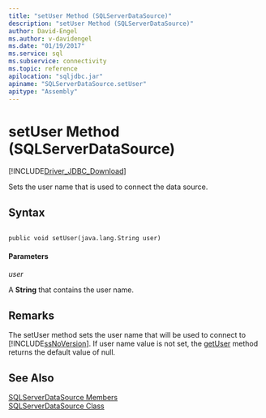 ```yaml
---
title: "setUser Method (SQLServerDataSource)"
description: "setUser Method (SQLServerDataSource)"
author: David-Engel
ms.author: v-davidengel
ms.date: "01/19/2017"
ms.service: sql
ms.subservice: connectivity
ms.topic: reference
apilocation: "sqljdbc.jar"
apiname: "SQLServerDataSource.setUser"
apitype: "Assembly"
---
```

# setUser Method (SQLServerDataSource)
[!INCLUDE[Driver_JDBC_Download](../../../includes/driver_jdbc_download.md)]

  Sets the user name that is used to connect the data source.  
  
## Syntax  
  
```  
  
public void setUser(java.lang.String user)  
```  
  
#### Parameters  
 *user*  
  
 A **String** that contains the user name.  
  
## Remarks  
 The setUser method sets the user name that will be used to connect to [!INCLUDE[ssNoVersion](../../../includes/ssnoversion-md.md)]. If user name value is not set, the [getUser](../../../connect/jdbc/reference/getuser-method-sqlserverdatasource.md) method returns the default value of null.  
  
## See Also  
 [SQLServerDataSource Members](../../../connect/jdbc/reference/sqlserverdatasource-members.md)   
 [SQLServerDataSource Class](../../../connect/jdbc/reference/sqlserverdatasource-class.md)  
  
  
